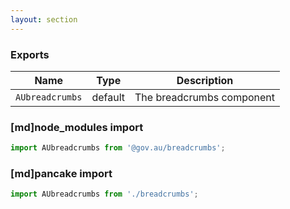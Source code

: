 ```yaml
---
layout: section
---
```


### Exports

| Name       | Type    | Description
|------------|---------|-----------------------------------------------------------------------------
| `AUbreadcrumbs` | default | The breadcrumbs component

### [md]node_modules import

```jsx
import AUbreadcrumbs from '@gov.au/breadcrumbs';
```

### [md]pancake import

```jsx
import AUbreadcrumbs from './breadcrumbs';
```
